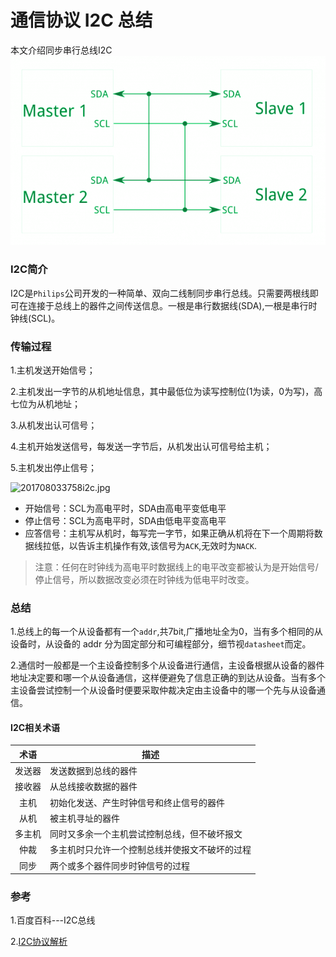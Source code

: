 # 通信协议 I2C 总结


本文介绍同步串行总线I2C
![i2c](/images/i2c.png "i2c")
<!--more-->
### I2C简介
I2C是`Philips`公司开发的一种简单、双向二线制同步串行总线。只需要两根线即可在连接于总线上的器件之间传送信息。一根是串行数据线(SDA),一根是串行时钟线(SCL)。
### 传输过程
1.主机发送开始信号；

2.主机发出一字节的从机地址信息，其中最低位为读写控制位(1为读，0为写)，高七位为从机地址；

3.从机发出认可信号；

4.主机开始发送信号，每发送一字节后，从机发出认可信号给主机；

5.主机发出停止信号；

![201708033758i2c.jpg](http://7xseex.com1.z0.glb.clouddn.com/201708033758i2c.jpg)

* 开始信号：SCL为高电平时，SDA由高电平变低电平
* 停止信号：SCL为高电平时，SDA由低电平变高电平
* 应答信号：主机写从机时，每写完一字节，如果正确从机将在下一个周期将数据线拉低，以告诉主机操作有效,该信号为`ACK`,无效时为`NACK`.

> 注意：任何在时钟线为高电平时数据线上的电平改变都被认为是开始信号/停止信号，所以数据改变必须在时钟线为低电平时改变。

### 总结
1.总线上的每一个从设备都有一个`addr`,共7bit,广播地址全为0，当有多个相同的从设备时，从设备的 addr 分为固定部分和可编程部分，细节视`datasheet`而定。

2.通信时一般都是一个主设备控制多个从设备进行通信，主设备根据从设备的器件地址决定要和哪一个从设备通信，这样便避免了信息正确的到达从设备。当有多个主设备尝试控制一个从设备时便要采取仲裁决定由主设备中的哪一个先与从设备通信。

#### I2C相关术语
|术语|描述|
|:-----:|--------------|
|发送器|发送数据到总线的器件|
|接收器|从总线接收数据的器件|
|主机|初始化发送、产生时钟信号和终止信号的器件|
|从机|被主机寻址的器件|
|多主机|同时又多余一个主机尝试控制总线，但不破坏报文|
|仲裁|多主机时只允许一个控制总线并使报文不破坏的过程|
|同步|两个或多个器件同步时钟信号的过程|

### 参考
1.百度百科---I2C总线

2.[I2C协议解析](http://blog.csdn.net/g_salamander/article/details/8016698)


